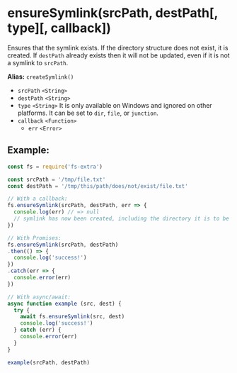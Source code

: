 # ensureSymlink(srcPath, destPath[, type][, callback])

Ensures that the symlink exists. If the directory structure does not exist, it is created. If `destPath` already exists then it will not be updated, even if it is not a symlink to `srcPath`.

**Alias:** `createSymlink()`

- `srcPath` `<String>`
- `destPath` `<String>`
- `type` `<String>` It is only available on Windows and ignored on other platforms. It can be set to `dir`, `file`, or `junction`.
- `callback` `<Function>`
  - `err` `<Error>`

## Example:

```js
const fs = require('fs-extra')

const srcPath = '/tmp/file.txt'
const destPath = '/tmp/this/path/does/not/exist/file.txt'

// With a callback:
fs.ensureSymlink(srcPath, destPath, err => {
  console.log(err) // => null
  // symlink has now been created, including the directory it is to be placed in
})

// With Promises:
fs.ensureSymlink(srcPath, destPath)
.then(() => {
  console.log('success!')
})
.catch(err => {
  console.error(err)
})

// With async/await:
async function example (src, dest) {
  try {
    await fs.ensureSymlink(src, dest)
    console.log('success!')
  } catch (err) {
    console.error(err)
  }
}

example(srcPath, destPath)
```
